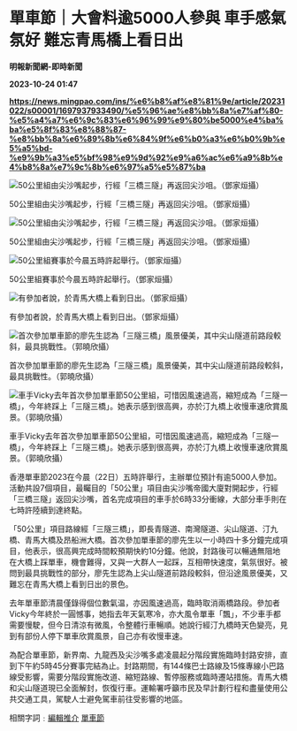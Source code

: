 # 單車節｜大會料逾5000人參與 車手感氣氛好 難忘青馬橋上看日出
**明報新聞網-即時新聞**

**2023-10-24 01:47**

**https://news.mingpao.com/ins/%e6%b8%af%e8%81%9e/article/20231022/s00001/1697937933490/%e5%96%ae%e8%bb%8a%e7%af%80-%e5%a4%a7%e6%9c%83%e6%96%99%e9%80%be5000%e4%ba%ba%e5%8f%83%e8%88%87-%e8%bb%8a%e6%89%8b%e6%84%9f%e6%b0%a3%e6%b0%9b%e5%a5%bd-%e9%9b%a3%e5%bf%98%e9%9d%92%e9%a6%ac%e6%a9%8b%e4%b8%8a%e7%9c%8b%e6%97%a5%e5%87%ba**

![50公里組由尖沙嘴起步，行經「三橋三隧」再返回尖沙咀。（鄧家烜攝）](https://fs.mingpao.com/ins/20231022/s00001/52e4f38fc249d887d5896d1a97b3f62b.jpg)

50公里組由尖沙嘴起步，行經「三橋三隧」再返回尖沙咀。（鄧家烜攝）

![50公里組由尖沙嘴起步，行經「三橋三隧」再返回尖沙咀。（鄧家烜攝）](https://fs.mingpao.com/ins/20231022/s00001/52e6ce24f57876c694cee1e82a709890.jpg)

50公里組由尖沙嘴起步，行經「三橋三隧」再返回尖沙咀。（鄧家烜攝）

![50公里組賽事於今晨五時許起舉行。（鄧家烜攝）](https://fs.mingpao.com/ins/20231022/s00001/52ebb4debe236b7825f881af09bd77d8.jpg)

50公里組賽事於今晨五時許起舉行。（鄧家烜攝）

![有參加者說，於青馬大橋上看到日出。（鄧家烜攝）](https://fs.mingpao.com/ins/20231022/s00001/52f0ea33ae2c22d0c0da48f0de01cddf.jpg)

有參加者說，於青馬大橋上看到日出。（鄧家烜攝）

![首次參加單車節的廖先生認為「三隧三橋」風景優美，其中尖山隧道前路段較斜，最具挑戰性。（郭曉欣攝）](https://fs.mingpao.com/ins/20231022/s00001/521df8b1ee381029304cba1b48a597b6.jpg)

首次參加單車節的廖先生認為「三隧三橋」風景優美，其中尖山隧道前路段較斜，最具挑戰性。（郭曉欣攝）

![車手Vicky去年首次參加單車節50公里組，可惜因風速過高，縮短成為「三隧一橋」，今年終踩上「三隧三橋」。她表示感到很高興，亦於汀九橋上收慢車速欣賞風景。（郭曉欣攝）](https://fs.mingpao.com/ins/20231022/s00001/521ca335900cf40b901232619740bebd.jpg)

車手Vicky去年首次參加單車節50公里組，可惜因風速過高，縮短成為「三隧一橋」，今年終踩上「三隧三橋」。她表示感到很高興，亦於汀九橋上收慢車速欣賞風景。（郭曉欣攝）

香港單車節2023在今晨（22日）五時許舉行，主辦單位預計有逾5000人參加。活動共設7個項目，最矚目的「50公里」項目由尖沙嘴帝國大廈對開起步，行經「三橋三隧」返回尖沙嘴，首名完成項目的車手於6時33分衝線，大部分車手則在七時許陸續到達終點。

「50公里」項目路線經「三隧三橋」，即長青隧道、南灣隧道、尖山隧道、汀九橋、青馬大橋及昂船洲大橋。首次參加單車節的廖先生以一小時四十多分鐘完成項目，他表示，很高興完成時間較預期快約10分鐘。他說，封路後可以暢通無阻地在大橋上踩單車，機會難得，又與一大群人一起踩，互相帶快速度，氣氛很好。被問到最具挑戰性的部分，廖先生認為上尖山隧道前路段較斜，但沿途風景優美，又難忘在青馬大橋上看到日出的景色。

去年單車節清晨僅錄得個位數氣温，亦因風速過高，臨時取消兩橋路段。參加者Vicky今年終於一圓憾事，她指去年天氣寒冷，亦大風令單車「飄」，不少車手都需要慢駛，但今日清涼有微風，令整體行車暢順。她說行經汀九橋時天色變亮，見到有部份人停下單車欣賞風景，自己亦有收慢車速。

為配合單車節，新界南、九龍西及尖沙嘴多處凌晨起分階段實施臨時封路安排，直到下午約5時45分賽事完結為止。封路期間，有144條巴士路線及15條專線小巴路線受影響，需要分階段實施改道、縮短路線、暫停服務或臨時遷站措施。青馬大橋和尖山隧道現已全面解封，恢復行車。運輸署呼籲市民及早計劃行程和盡量使用公共交通工具，駕駛人士避免駕車前往受影響的地區。

相關字詞﹕[編輯推介](https://news.mingpao.com/ins/%e6%b8%af%e8%81%9e/article/20231022/s00001/php/search2.php?pnssection=all&inssection=all&searchtype=A&keywords=%E7%B7%A8%E8%BC%AF%E6%8E%A8%E4%BB%8B) [單車節](https://news.mingpao.com/ins/%e6%b8%af%e8%81%9e/article/20231022/s00001/php/search2.php?pnssection=all&inssection=all&searchtype=A&keywords=%E5%96%AE%E8%BB%8A%E7%AF%80)